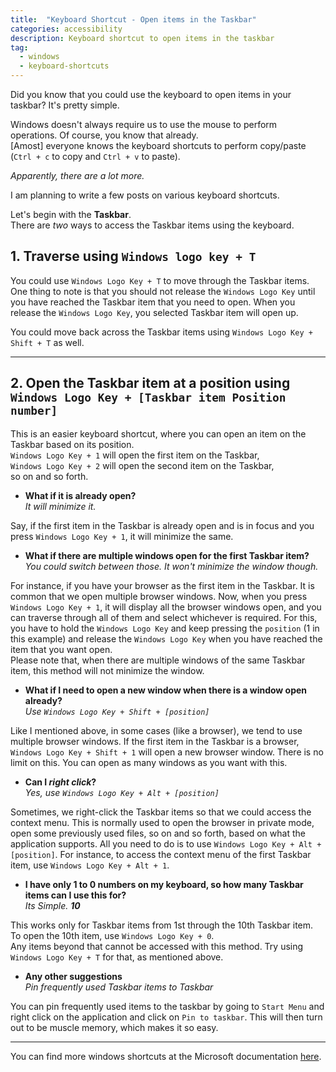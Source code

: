 ```yaml
---
title:  "Keyboard Shortcut - Open items in the Taskbar" 
categories: accessibility 
description: Keyboard shortcut to open items in the taskbar
tag: 
  - windows 
  - keyboard-shortcuts
--- 
```


Did you know that you could use the keyboard to open items in your taskbar? It's pretty simple.

Windows doesn't always require us to use the mouse to perform operations. Of course, you know that already.  
[Amost] everyone knows the keyboard shortcuts to perform copy/paste (`Ctrl + c` to copy and `Ctrl + v` to paste).  

_Apparently, there are a lot more._  

I am planning to write a few posts on various keyboard shortcuts.  

Let's begin with the **Taskbar**.  
There are _two_ ways to access the Taskbar items using the keyboard.  

## 1. Traverse using `Windows logo key + T`

You could use `Windows Logo Key + T` to move through the Taskbar items.  
One thing to note is that you should not release the `Windows Logo Key` until you have reached the Taskbar item that you need to open. When you release the `Windows Logo Key`, you selected Taskbar item will open up.  

You could move back across the Taskbar items using `Windows Logo Key + Shift + T` as well.

------------

## 2. Open the Taskbar item at a position using `Windows Logo Key + [Taskbar item Position number]`

This is an easier keyboard shortcut, where you can open an item on the Taskbar based on its position.  
`Windows Logo Key + 1` will open the first item on the Taskbar,  
`Windows Logo Key + 2` will open the second item on the Taskbar,  
so on and so forth.  

* **What if it is already open?**  
_It will minimize it._  

Say, if the first item in the Taskbar is already open and is in focus and you press `Windows Logo Key + 1`, it will minimize the same.  

* **What if there are multiple windows open for the first Taskbar item?**  
_You could switch between those. It won't minimize the window though._

For instance, if you have your browser as the first item in the Taskbar. It is common that we open multiple browser windows. Now, when you press `Windows Logo Key + 1`, it will display all the browser windows open, and you can traverse through all of them and select whichever is required. For this, you have to hold the `Windows Logo Key` and keep pressing the `position` (1 in this example) and release the `Windows Logo Key` when you have reached the item that you want open.  
Please note that, when there are multiple windows of the same Taskbar item, this method will not minimize the window.

* **What if I need to open a new window when there is a window open already?**  
_Use `Windows Logo Key + Shift + [position]`_

Like I mentioned above, in some cases (like a browser), we tend to use multiple browser windows. If the first item in the Taskbar is a browser, `Windows Logo Key + Shift + 1` will open a new browser window. There is no limit on this. You can open as many windows as you want with this.

* **Can I _right click_?**  
_Yes, use `Windows Logo Key + Alt + [position]`_


Sometimes, we right-click the Taskbar items so that we could access the context menu. This is normally used to open the browser in private mode, open some previously used files, so on and so forth, based on what the application supports. All you need to do is to use `Windows Logo Key + Alt + [position]`. For instance, to access the context menu of the first Taskbar item, use `Windows Logo Key + Alt + 1`.

* **I have only 1 to 0 numbers on my keyboard, so how many Taskbar items can I use this for?**  
_Its Simple. **10**_  

This works only for Taskbar items from 1st through the 10th Taskbar item.  
To open the 10th item, use `Windows Logo Key + 0`.  
Any items beyond that cannot be accessed with this method. Try using `Windows Logo Key + T` for that, as mentioned above.

* **Any other suggestions**  
_Pin frequently used Taskbar items to Taskbar_  

You can pin frequently used items to the taskbar by going to `Start Menu` and right click on the application and click on `Pin to taskbar`. This will then turn out to be muscle memory, which makes it so easy.

---------------------------

You can find more windows shortcuts at the Microsoft documentation [here](https://support.microsoft.com/en-us/help/12445/windows-keyboard-shortcuts).
